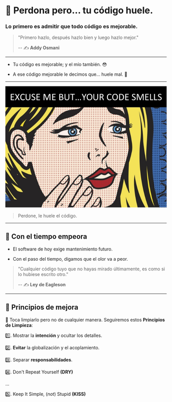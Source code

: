 # 🤢 Perdona pero... tu código huele.

### Lo primero es admitir que todo código es mejorable.

> "Primero hazlo, después hazlo bien y luego hazlo mejor."
>
> -- ✍️ **Addy Osmani**

---

- Tu código es mejorable; y el mío también. 😳

- A ese código mejorable le decimos que... huele mal. 🤢

---

![Perdone pero... le huele el código](./assets/your-code-smells.jpg)

> Perdone, le huele el código.

---

## 🥀 Con el tiempo empeora

- El software de hoy exige mantenimiento futuro.

- Con el paso del tiempo, digamos que el olor va a peor.

> "Cualquier código tuyo que no hayas mirado últimamente, es como si lo hubiese escrito otro."
>
> -- ✍️ **Ley de Eagleson**

---

## 💈 Principios de mejora

🛁 Toca limpiarlo pero no de cualquier manera. Seguiremos estos **Principios de Limpieza**:

1️⃣. Mostrar la **intención** y ocultar los detalles.

2️⃣. **Evitar** la globalización y el acoplamiento.

3️⃣. Separar **responsabilidades**.

4️⃣. Don't Repeat Yourself **(DRY)**

...

5️⃣. Keep It Simple, (_not_) Stupid **(KISS)**
